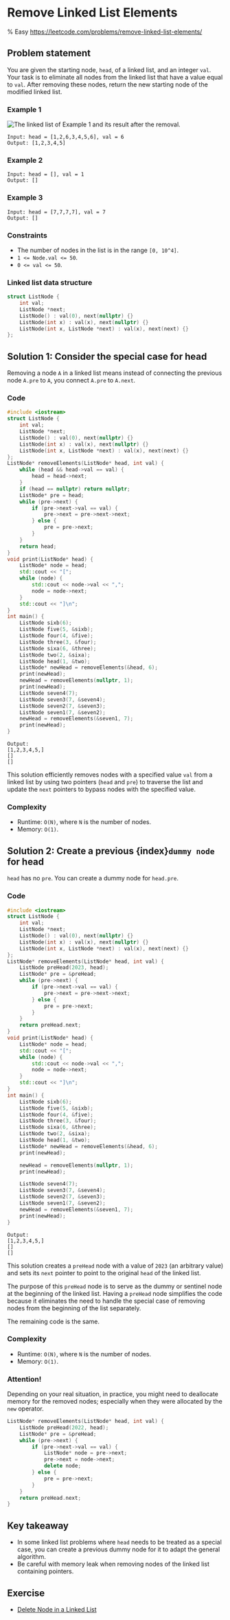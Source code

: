 # Remove Linked List Elements
% Easy https://leetcode.com/problems/remove-linked-list-elements/
## Problem statement

You are given the starting node, `head`, of a linked list, and an integer `val`. Your task is to eliminate all nodes from the linked list that have a value equal to `val`. After removing these nodes, return the new starting node of the modified linked list.

### Example 1

![The linked list of Example 1 and its result after the removal.](02_LL_203_removelinked-list.jpg)

```text
Input: head = [1,2,6,3,4,5,6], val = 6
Output: [1,2,3,4,5]
```

### Example 2
```text
Input: head = [], val = 1
Output: []
```

### Example 3
```text
Input: head = [7,7,7,7], val = 7
Output: []
```
 
### Constraints
* The number of nodes in the list is in the range `[0, 10^4]`.
* `1 <= Node.val <= 50`.
* `0 <= val <= 50`.

### Linked list data structure
```cpp
struct ListNode {
    int val;
    ListNode *next;
    ListNode() : val(0), next(nullptr) {}
    ListNode(int x) : val(x), next(nullptr) {}
    ListNode(int x, ListNode *next) : val(x), next(next) {}
};
```

## Solution 1: Consider the special case for head
Removing a node `A` in a linked list means instead of connecting the previous node `A.pre` to `A`, you connect `A.pre` to `A.next`.

### Code
```cpp
#include <iostream>
struct ListNode {
    int val;
    ListNode *next;
    ListNode() : val(0), next(nullptr) {}
    ListNode(int x) : val(x), next(nullptr) {}
    ListNode(int x, ListNode *next) : val(x), next(next) {}
};
ListNode* removeElements(ListNode* head, int val) {
    while (head && head->val == val) {
        head = head->next;
    }
    if (head == nullptr) return nullptr;
    ListNode* pre = head;
    while (pre->next) {
        if (pre->next->val == val) {
            pre->next = pre->next->next;
        } else {
            pre = pre->next;
        }
    }
    return head;
}
void print(ListNode* head) {
    ListNode* node = head;
    std::cout << "[";
    while (node) {
        std::cout << node->val << ",";
        node = node->next;
    }
    std::cout << "]\n";
}
int main() {
    ListNode sixb(6);
    ListNode five(5, &sixb);
    ListNode four(4, &five);
    ListNode three(3, &four);
    ListNode sixa(6, &three);
    ListNode two(2, &sixa);
    ListNode head(1, &two);
    ListNode* newHead = removeElements(&head, 6);
    print(newHead);
    newHead = removeElements(nullptr, 1);
    print(newHead);
    ListNode seven4(7);
    ListNode seven3(7, &seven4);
    ListNode seven2(7, &seven3);
    ListNode seven1(7, &seven2);
    newHead = removeElements(&seven1, 7);
    print(newHead);
}
```
```text
Output:
[1,2,3,4,5,]
[]
[]
```

This solution efficiently removes nodes with a specified value `val` from a linked list by using two pointers (`head` and `pre`) to traverse the list and update the `next` pointers to bypass nodes with the specified value. 

### Complexity

* Runtime: `O(N)`, where `N` is the number of nodes.
* Memory: `O(1)`.

## Solution 2: Create a previous {index}`dummy node` for head
`head` has no `pre`. You can create a dummy node for `head.pre`. 

### Code
```cpp
#include <iostream>
struct ListNode {
    int val;
    ListNode *next;
    ListNode() : val(0), next(nullptr) {}
    ListNode(int x) : val(x), next(nullptr) {}
    ListNode(int x, ListNode *next) : val(x), next(next) {}
};
ListNode* removeElements(ListNode* head, int val) {
    ListNode preHead(2023, head);
    ListNode* pre = &preHead;
    while (pre->next) {
        if (pre->next->val == val) {
            pre->next = pre->next->next;
        } else {
            pre = pre->next;
        }
    }
    return preHead.next;
}
void print(ListNode* head) {
    ListNode* node = head;
    std::cout << "[";
    while (node) {
        std::cout << node->val << ",";
        node = node->next;
    }
    std::cout << "]\n";
}
int main() {
    ListNode sixb(6);
    ListNode five(5, &sixb);
    ListNode four(4, &five);
    ListNode three(3, &four);
    ListNode sixa(6, &three);
    ListNode two(2, &sixa);
    ListNode head(1, &two);
    ListNode* newHead = removeElements(&head, 6);
    print(newHead);

    newHead = removeElements(nullptr, 1);
    print(newHead);

    ListNode seven4(7);
    ListNode seven3(7, &seven4);
    ListNode seven2(7, &seven3);
    ListNode seven1(7, &seven2);
    newHead = removeElements(&seven1, 7);
    print(newHead);
}
```
```text
Output:
[1,2,3,4,5,]
[]
[]
```

This solution creates a `preHead` node with a value of `2023` (an arbitrary value) and sets its `next` pointer to point to the original `head` of the linked list. 

The purpose of this `preHead` node is to serve as the dummy or sentinel node at the beginning of the linked list. Having a `preHead` node simplifies the code because it eliminates the need to handle the special case of removing nodes from the beginning of the list separately.

The remaining code is the same.

### Complexity
* Runtime: `O(N)`, where `N` is the number of nodes.
* Memory: `O(1)`.

### Attention!
Depending on your real situation, in practice, you might need to deallocate memory for the removed nodes; especially when they were allocated by the `new` operator.

```cpp
ListNode* removeElements(ListNode* head, int val) {
    ListNode preHead(2022, head);
    ListNode* pre = &preHead;
    while (pre->next) {
        if (pre->next->val == val) {
            ListNode* node = pre->next;
            pre->next = node->next;
            delete node;
        } else {
            pre = pre->next;
        }
    }
    return preHead.next;
}
```

## Key takeaway
* In some linked list problems where `head` needs to be treated as a special case, you can create a previous dummy node for it to adapt the general algorithm.
* Be careful with memory leak when removing nodes of the linked list containing pointers. 

## Exercise
- [Delete Node in a Linked List](https://leetcode.com/problems/delete-node-in-a-linked-list/)
